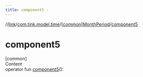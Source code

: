 ```yaml
---
title: component5 -
---
```

//[link](../../index.md)/[com.tink.model.time](../index.md)/[[common]MonthPeriod](index.md)/[component5](component5.md)



# component5  
[common]  
Content  
operator fun [component5](component5.md)(): <ERROR CLASS>  




